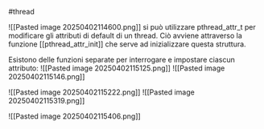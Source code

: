 #thread 

![[Pasted image 20250402114600.png]]
si può utilizzare pthread_attr_t per modificare gli attributi di default di un thread.
Ciò avviene attraverso la funzione [[pthread_attr_init]] che serve ad inizializzare questa struttura.

Esistono delle funzioni separate per interrogare e impostare ciascun attributo:
![[Pasted image 20250402115125.png]]
![[Pasted image 20250402115146.png]]

![[Pasted image 20250402115222.png]]
![[Pasted image 20250402115319.png]]

![[Pasted image 20250402115406.png]]
